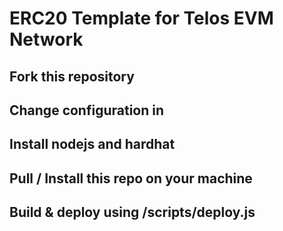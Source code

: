 # ERC20 Template for Telos EVM Network

## Fork this repository
## Change configuration in 
## Install nodejs and hardhat
## Pull / Install this repo on your machine
## Build & deploy using /scripts/deploy.js


